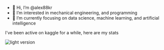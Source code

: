 - 👋 Hi, I’m @alex88kr
- 👀 I’m interested in mechanical engineering, and programming
- 🌱 I’m currently focusing on data science, machine learning, and artificial intelligence

I've been active on kaggle for a while, here are my stats

![light version](https://road-to-kaggle-grandmaster.vercel.app/api/badges/{alexandrepetit881234}/{notebook}/light)

<!---
alex88kr/alex88kr is a ✨ special ✨ repository because its `README.md` (this file) appears on your GitHub profile.
You can click the Preview link to take a look at your changes.
--->
